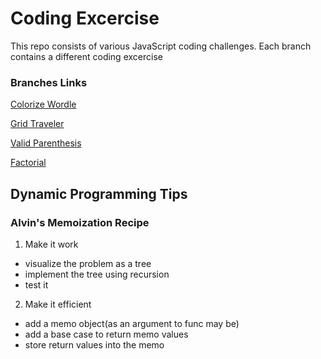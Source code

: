 # Coding Excercise

This repo consists of various JavaScript coding challenges. Each branch contains a different coding excercise

### Branches Links

[Colorize Wordle](https://github.com/shoaib9121/dynamic-programming/tree/colorize-wordle)

[Grid Traveler](https://github.com/shoaib9121/dynamic-programming/tree/grid-traveler)

[Valid Parenthesis](https://github.com/shoaib9121/dynamic-programming/tree/valid-parenthesis)

[Factorial](https://github.com/shoaib9121/dynamic-programming/tree/factorial)

## Dynamic Programming Tips

### Alvin's Memoization Recipe

1. Make it work

- visualize the problem as a tree
- implement the tree using recursion
- test it

2. Make it efficient

- add a memo object(as an argument to func may be)
- add a base case to return memo values
- store return values into the memo
